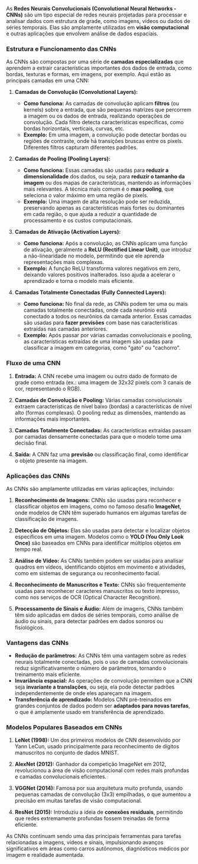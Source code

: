 As **Redes Neurais Convolucionais (Convolutional Neural Networks - CNNs)** são um tipo especial de redes neurais projetadas para processar e analisar dados com estrutura de grade, como imagens, vídeos ou dados de séries temporais. Elas são amplamente utilizadas em **visão computacional** e outras aplicações que envolvem análise de dados espaciais.

### Estrutura e Funcionamento das CNNs

As CNNs são compostas por uma série de **camadas especializadas** que aprendem a extrair características importantes dos dados de entrada, como bordas, texturas e formas, em imagens, por exemplo. Aqui estão as principais camadas em uma CNN:

1. **Camadas de Convolução (Convolutional Layers):**
   - **Como funciona:** As camadas de convolução aplicam **filtros** (ou kernels) sobre a entrada, que são pequenas matrizes que percorrem a imagem ou os dados de entrada, realizando operações de convolução. Cada filtro detecta características específicas, como bordas horizontais, verticais, curvas, etc.
   - **Exemplo:** Em uma imagem, a convolução pode detectar bordas ou regiões de contraste, onde há transições bruscas entre os pixels. Diferentes filtros capturam diferentes padrões.

2. **Camadas de Pooling (Pooling Layers):**
   - **Como funciona:** Essas camadas são usadas para **reduzir a dimensionalidade** dos dados, ou seja, para **reduzir o tamanho da imagem** ou dos mapas de características, mantendo as informações mais relevantes. A técnica mais comum é o **max pooling**, que seleciona o valor máximo em uma região de pixels.
   - **Exemplo:** Uma imagem de alta resolução pode ser reduzida, preservando apenas as características mais fortes ou dominantes em cada região, o que ajuda a reduzir a quantidade de processamento e os custos computacionais.

3. **Camadas de Ativação (Activation Layers):**
   - **Como funciona:** Após a convolução, as CNNs aplicam uma função de ativação, geralmente a **ReLU (Rectified Linear Unit)**, que introduz a não-linearidade no modelo, permitindo que ele aprenda representações mais complexas.
   - **Exemplo:** A função ReLU transforma valores negativos em zero, deixando valores positivos inalterados. Isso ajuda a acelerar o aprendizado e torna o modelo mais eficiente.

4. **Camadas Totalmente Conectadas (Fully Connected Layers):**
   - **Como funciona:** No final da rede, as CNNs podem ter uma ou mais camadas totalmente conectadas, onde cada neurônio está conectado a todos os neurônios da camada anterior. Essas camadas são usadas para **fazer previsões** com base nas características extraídas nas camadas anteriores.
   - **Exemplo:** Após passar por várias camadas convolucionais e pooling, as características extraídas de uma imagem são usadas para classificar a imagem em categorias, como "gato" ou "cachorro".

### Fluxo de uma CNN

1. **Entrada:** A CNN recebe uma imagem ou outro dado de formato de grade como entrada (ex.: uma imagem de 32x32 pixels com 3 canais de cor, representando o RGB).
   
2. **Camadas de Convolução e Pooling:** Várias camadas convolucionais extraem características de nível baixo (bordas) a características de nível alto (formas complexas). O pooling reduz as dimensões, mantendo as informações mais importantes.

3. **Camadas Totalmente Conectadas:** As características extraídas passam por camadas densamente conectadas para que o modelo tome uma decisão final.

4. **Saída:** A CNN faz uma **previsão** ou classificação final, como identificar o objeto presente na imagem.

### Aplicações das CNNs

As CNNs são amplamente utilizadas em várias aplicações, incluindo:

1. **Reconhecimento de Imagens:** CNNs são usadas para reconhecer e classificar objetos em imagens, como no famoso desafio **ImageNet**, onde modelos de CNN têm superado humanos em algumas tarefas de classificação de imagens.

2. **Detecção de Objetos:** Elas são usadas para detectar e localizar objetos específicos em uma imagem. Modelos como o **YOLO (You Only Look Once)** são baseados em CNNs para identificar múltiplos objetos em tempo real.

3. **Análise de Vídeo:** As CNNs também podem ser usadas para analisar quadros em vídeos, identificando objetos em movimento e atividades, como em sistemas de segurança ou reconhecimento facial.

4. **Reconhecimento de Manuscritos e Texto:** CNNs são frequentemente usadas para reconhecer caracteres manuscritos ou texto impresso, como nos serviços de OCR (Optical Character Recognition).

5. **Processamento de Sinais e Áudio:** Além de imagens, CNNs também têm sido aplicadas em dados de séries temporais, como análise de áudio ou sinais, para detectar padrões em dados sonoros ou fisiológicos.

### Vantagens das CNNs

- **Redução de parâmetros:** As CNNs têm uma vantagem sobre as redes neurais totalmente conectadas, pois o uso de camadas convolucionais reduz significativamente o número de parâmetros, tornando o treinamento mais eficiente.
- **Invariância espacial:** As operações de convolução permitem que a CNN seja **invariante a translações**, ou seja, ela pode detectar padrões independentemente de onde eles apareçam na imagem.
- **Transferência de aprendizado:** Modelos CNN pré-treinados em grandes conjuntos de dados podem ser **adaptados para novas tarefas**, o que é amplamente usado em transferência de aprendizado.

### Modelos Populares Baseados em CNNs

1. **LeNet (1998):** Um dos primeiros modelos de CNN desenvolvido por Yann LeCun, usado principalmente para reconhecimento de dígitos manuscritos no conjunto de dados MNIST.
   
2. **AlexNet (2012):** Ganhador da competição ImageNet em 2012, revolucionou a área de visão computacional com redes mais profundas e camadas convolucionais eficientes.

3. **VGGNet (2014):** Famosa por sua arquitetura muito profunda, usando pequenas camadas de convolução (3x3) empilhadas, o que aumentou a precisão em muitas tarefas de visão computacional.

4. **ResNet (2015):** Introduziu a ideia de **conexões residuais**, permitindo que redes extremamente profundas fossem treinadas de forma eficiente.

As CNNs continuam sendo uma das principais ferramentas para tarefas relacionadas a imagens, vídeos e sinais, impulsionando avanços significativos em áreas como carros autônomos, diagnósticos médicos por imagem e realidade aumentada.